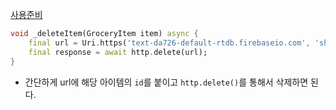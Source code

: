 [사용준비](/Flutter/https(Firebase%20RealTimeDatabse)/사용준비.md)
```dart
void _deleteItem(GroceryItem item) async {
	final url = Uri.https('text-da726-default-rtdb.firebaseio.com', 'shopping-list/${item.id}.json');
	final response = await http.delete(url);
}
```
- 간단하게 url에 해당 아이템의 `id`를 붙이고 `http.delete()`를 통해서 삭제하면 된다.
